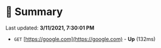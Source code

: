 # 📖 Summary
Last updated: **3/11/2021, 7:30:01 PM**

- `GET` [https://google.com](https://google.com) - **Up** (132ms)
